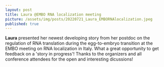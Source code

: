 ```yaml
---
layout: post
title: Laura @EMBO RNA localization meeting
picture: /assets/img/posts/20220721_Laura_EMBORNAlocalization.jpeg
published: true
---
```

**Laura** presented her newest developing story from her postdoc on the regulation of RNA translation during the egg-to-embryo transition at the EMBO meeting on RNA localization in Italy. What a great opportunity to get feedback on a 'story in progress'!
Thanks to the organizers and all conference attendees for the open and interesting dicussions!
